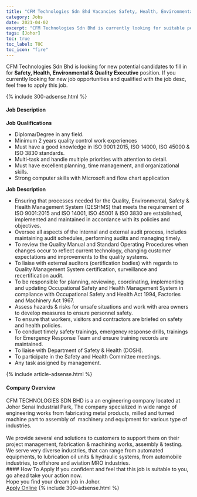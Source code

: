 ```yaml
---
title: "CFM Technologies Sdn Bhd Vacancies Safety, Health, Environmental & Quality Executive" 
category: Jobs 
date: 2021-04-02 
excerpt: "CFM Technologies Sdn Bhd is currently looking for suitable person to fill in the Safety, Health, Environmental & Quality Executive which based in Johor" 
tags: [Johor] 
toc: true 
toc_label: TOC 
toc_icon: "fire" 
--- 
```


<p>CFM Technologies Sdn Bhd is looking for new potential candidates to fill in for <b>Safety, Health, Environmental & Quality Executive</b> position. If you currently looking for new job opportunities and qualified with the job desc, feel free to apply this job.
</p>{% include 300-adsense.html %} 
<div><div><h4>Job Description</h4></div><div><div><span><div><p><strong>Job Qualifications</strong></p><ul><li>Diploma/Degree in any field.</li><li>Minimum 2 years quality control work experiences</li><li>Must have a good knowledge in ISO 9001:2015, ISO 14000, ISO 45000 &amp; ISO 3830 standards.</li><li>Multi-task and handle multiple priorities with attention to detail.</li><li>Must have excellent planning, time management, and organizational skills.</li><li>Strong computer skills with Microsoft and flow chart application</li></ul><p><strong>Job Description</strong></p><ul><li>Ensuring that processes needed for the Quality, Environmental, Safety &amp; Health Management System (QESHMS) that meets the requirement of ISO 9001:2015 and ISO 14001, ISO 45001 &amp; ISO 3830 are established, implemented and maintained in accordance with its policies and objectives.</li><li>Oversee all aspects of the internal and external audit process, includes maintaining audit schedules, performing audits and managing timely.</li><li>To review the Quality Manual and Standard Operating Procedures when changes occur to reflect current technology, changing customer expectations and improvements to the quality systems.</li><li>To liaise with external auditors (certification bodies) with regards to Quality Management System certification, surveillance and recertification audit.</li><li>To be responsible for planning, reviewing, coordinating, implementing and updating Occupational Safety and Health Management System in compliance with Occupational Safety and Health Act 1994, Factories and Machinery Act 1967.<span></span></li><li>Assess hazards &amp; risks for unsafe situations and work with area owners to develop measures to ensure personnel safety.</li><li>To ensure that workers, visitors and contractors are briefed on safety and health policies.</li><li>To conduct timely safety trainings, emergency response drills, trainings for Emergency Response Team and ensure training records are maintained.</li><li>To liaise with Department of Safety &amp; Health (DOSH).</li><li>To participate in the Safety and Health Committee meetings.</li><li>Any task assigned by management.</li></ul></div></span></div></div></div> 
{% include article-adsense.html %} 
<div><div><h4>Company Overview</h4></div><div><div><span><div><div>
<div>CFM TECHNOLOGIES SDN BHD is a an engineering company located at Johor Senai Industrial Park, The company specialized in wide range of engineering works from fabricating metal products, milled and turned machine part to assembly of&#160; machinery and equipment for various type of industries.</div>
<div>
<div><br>
We provide several end solutions to customers to support them on their project management, fabrication &amp; machining works, assembly &amp; testing.</div>
<div>We serve very diverse industries, that can range from automated equipments, to lubrication oil units &amp; hydraulic systems, from automobile industries, to offshore and aviation MRO industries.</div>
</div>
</div></div></span></div></div></div> 
#### How To Apply 
If you confident and feel that this job is suitable to you, go ahead take your action now. <br/> 
Hope you find your dream job in Johor. <br/> 
<a href="https://www.jobstreet.com.my/en/job/safety-health-environmental-quality-executive-4524175?jobId=jobstreet-my-job-4524175&" class="btn btn--info" target="_blank" rel="nofollow noopenner">Apply Online</a> 
{% include 300-adsense.html %} 